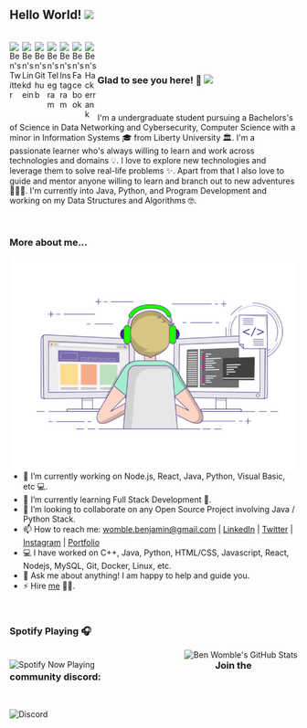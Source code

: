 ## Hello World! <img src="https://raw.githubusercontent.com/iampavangandhi/iampavangandhi/master/gifs/Hi.gif" width="30px"></h2>

<br>

<a href="https://twitter.com/RealBenWomble/">
  <img align="left" alt="Ben's Twitter" width="22px" src="https://cdn.jsdelivr.net/npm/simple-icons@v3/icons/twitter.svg" />
</a>
<a href="https://linkedin.com/in/benjamin-womble/">
  <img align="left" alt="Ben's Linkdein" width="22px" src="https://cdn.jsdelivr.net/npm/simple-icons@v3/icons/linkedin.svg" />
</a>
<a href="https://github.com/BenWomble/">
  <img align="left" alt="Ben's Github" width="22px" src="https://cdn.jsdelivr.net/npm/simple-icons@v3/icons/github.svg" />
</a>
<a href="https://t.me/BenWomble/">
  <img align="left" alt="Ben's Telegram" width="22px" src="https://cdn.jsdelivr.net/npm/simple-icons@5.21.1/icons/telegram.svg" />
</a>
<a href="https://instagram.com/wombleben/">
  <img align="left" alt="Ben's Instagram" width="22px" src="https://cdn.jsdelivr.net/npm/simple-icons@v3/icons/instagram.svg" />
</a>
<a href="https://www.facebook.com/BenWomble/">
  <img align="left" alt="Ben's Facebook" width="22px" src="https://cdn.jsdelivr.net/npm/simple-icons@v3/icons/facebook.svg" />
</a>
<a href="https://www.hackerrank.com/womble_benjamin/">
  <img align="left" alt="Ben's Hackerrank" width="22px" src="https://cdn.jsdelivr.net/npm/simple-icons@v3/icons/hackerrank.svg" />
</a>

<br />

<br>

### Glad to see you here! 🤩 ![](https://visitor-badge.glitch.me/badge?page_id=BenWomble.BenWomble)

<br>

I'm a undergraduate student pursuing a Bachelors's of Science in Data Networking and Cybersecurity, Computer Science with a minor in Information Systems 🎓 from Liberty University 🏛. I'm a passionate learner who's always willing to learn and work across technologies and domains 💡. I love to explore new technologies and leverage them to solve real-life problems ✨. Apart from that I also love to guide and mentor anyone willing to learn and branch out to new adventures 👨🏻‍💻. I'm currently into Java, Python, and Program Development and working on my Data Structures and Algorithms 🤓.

<br>

### More about me...

<img align="right" alt="GIF" src="https://raw.githubusercontent.com/devSouvik/devSouvik/master/gif3.gif" width="500"/>

<br>

- 🔭 I’m currently working on Node.js, React, Java, Python, Visual Basic, etc 💻.
- 🌱 I’m currently learning Full Stack Development 🚀.
- 👯 I’m looking to collaborate on any Open Source Project involving Java / Python Stack.
- 📫 How to reach me: womble.benjamin@gmail.com | [LinkedIn](https://linkedin.com/in/benjamin-womble) | [Twitter](https://twitter.com/RealBenWomble) | [Instagram](https://instagram.com/wombleben) | [Portfolio](https://BenWomble.github.io/)
- 💻 I have worked on C++, Java, Python, HTML/CSS, Javascript, React, Nodejs, MySQL, Git, Docker, Linux, etc.
- 💬 Ask me about anything! I am happy to help and guide you.
- ⚡ Hire [me](mailto:womble.benjamin@gmail.com?Subject=Hello%20Ben) 👨‍💻.

<br>

### Spotify Playing 🎧

<a href="https://github.com/BenWomble">
  <img align="right" src="https://github-readme-stats.vercel.app/api?username=BenWomble&show_icons=true" alt="Ben Womble's GitHub Stats" />
</a>

[<img align="left" src="https://spotify-now-playing.satyu.vercel.app/api/spotify-playing" alt="Spotify Now Playing" width="350" style="float: left; margin-right: 10px;" />](https://open.spotify.com/user/1223334707?si=6adf7c34f52447d5)





### Join the community discord:

<br>

![Discord](https://img.shields.io/discord/730537554977357865?style=for-the-badge&color=black&label=Discord&logo=discord)

<br>
